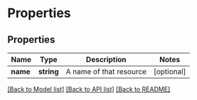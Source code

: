 # Properties

## Properties
Name | Type | Description | Notes
------------ | ------------- | ------------- | -------------
**name** | **string** | A name of that resource | [optional] 

[[Back to Model list]](../README.md#documentation-for-models) [[Back to API list]](../README.md#documentation-for-api-endpoints) [[Back to README]](../README.md)


